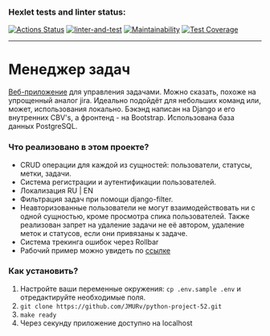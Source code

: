 ### Hexlet tests and linter status:
[![Actions Status](https://github.com/JMURv/python-project-52/workflows/hexlet-check/badge.svg)](https://github.com/JMURv/python-project-52/actions)
[![linter-and-test](https://github.com/JMURv/python-project-52/actions/workflows/linter-and-test.yml/badge.svg)](https://github.com/JMURv/python-project-52/actions/workflows/linter-and-test.yml)
[![Maintainability](https://api.codeclimate.com/v1/badges/d391d5ad05b78ef79a11/maintainability)](https://codeclimate.com/github/JMURv/python-project-52/maintainability)
[![Test Coverage](https://api.codeclimate.com/v1/badges/d391d5ad05b78ef79a11/test_coverage)](https://codeclimate.com/github/JMURv/python-project-52/test_coverage)
___
# Менеджер задач
[Веб-приложение](https://task-manager.home.jmurv.site/) для управления задачами. Можно сказать, похоже на упрощенный аналог jira. Идеально подойдёт для небольших команд или, может, использования локально.
Бэкэнд написан на Django и его внутренних CBV's, а фронтенд - на Bootstrap. Использована база данных PostgreSQL.

### Что реализовано в этом проекте?
- CRUD операции для каждой из сущностей: пользователи, статусы, метки, задачи.
- Система регистрации и аутентификации пользователей.
- Локализация RU | EN
- Фильтрация задач при помощи django-filter.
- Неавторизованные пользователи не могут взаимодействовать ни с одной сущностью, кроме просмотра спика пользователей. Также реализован запрет на удаление задачи не её автором, удаление меток и статусов, если они привязаны к задаче.
- Система трекинга ошибок через Rollbar
- Рабочий пример можно увидеть по [ссылке](https://task-manager.home.jmurv.site/)

### Как установить?
1. Настройте ваши переменные окружения: `cp .env.sample .env` и отредактируйте необходимые поля.
2. `git clone https://github.com/JMURv/python-project-52.git`
3. `make ready`
4. Через секунду приложение доступно на localhost
